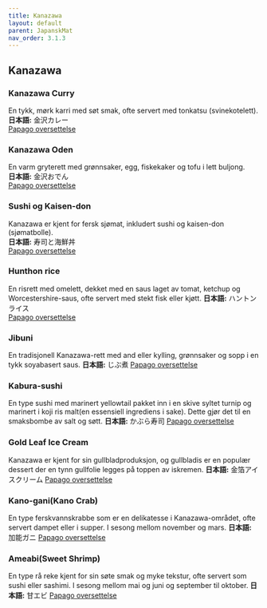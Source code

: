 ```yaml
---
title: Kanazawa
layout: default
parent: JapanskMat
nav_order: 3.1.3
---
```

## Kanazawa

### Kanazawa Curry  
En tykk, mørk karri med søt smak, ofte servert med tonkatsu (svinekotelett).  
**日本語:** 金沢カレー  
[Papago oversettelse](https://papago.naver.com/?sk=ja&tk=en&st=金沢カレー)

### Kanazawa Oden  
En varm gryterett med grønnsaker, egg, fiskekaker og tofu i lett buljong.  
**日本語:** 金沢おでん  
[Papago oversettelse](https://papago.naver.com/?sk=ja&tk=en&st=金沢おでん)

### Sushi og Kaisen-don
Kanazawa er kjent for fersk sjømat, inkludert sushi og kaisen-don (sjømatbolle).  
**日本語:** 寿司と海鮮丼  
[Papago oversettelse](https://papago.naver.com/?sk=ja&tk=en&st=寿司と海鮮丼)

### Hunthon rice
En risrett med omelett, dekket med en saus laget av tomat, ketchup og Worcestershire-saus, ofte servert med stekt fisk eller kjøtt.
**日本語:** ハントンライス  
[Papago oversettelse](https://papago.naver.com/?sk=ja&tk=en&st=ハントンライス)

### Jibuni
En tradisjonell Kanazawa-rett med and eller kylling, grønnsaker og sopp i en tykk soyabasert saus.
**日本語:** じぶ煮
[Papago oversettelse](https://papago.naver.com/?sk=ja&tk=en&st=じぶ煮)

### Kabura-sushi
En type sushi med marinert yellowtail pakket inn i en skive syltet turnip og marinert i koji ris malt(en essensiell ingrediens i sake). Dette gjør det til en smaksbombe av salt og søtt. 
**日本語:** かぶら寿司
[Papago oversettelse](https://papago.naver.com/?sk=ja&tk=en&st=かぶら寿司)

### Gold Leaf Ice Cream
Kanazawa er kjent for sin gullbladproduksjon, og gullbladis er en populær dessert der en tynn gullfolie legges på toppen av iskremen.
**日本語:** 金箔アイスクリーム
[Papago oversettelse](https://papago.naver.com/?sk=ja&tk=en&st=金箔アイスクリーム)

### Kano-gani(Kano Crab)
En type ferskvannskrabbe som er en delikatesse i Kanazawa-området, ofte servert dampet eller i supper. I sesong mellom november og mars.
**日本語:** 加能ガニ
[Papago oversettelse](https://papago.naver.com/?sk=ja&tk=en&st=加能ガニ)

### Ameabi(Sweet Shrimp)
En type rå reke kjent for sin søte smak og myke tekstur, ofte servert som sushi eller sashimi. I sesong mellom mai og juni og september til oktober.
**日本語:** 甘エビ
[Papago oversettelse](https://papago.naver.com/?sk=ja&tk=en&st=甘エビ)
